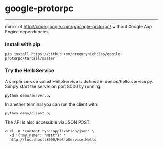 # google-protorpc
--------------

mirror of http://code.google.com/p/google-protorpc/ without Google App Engine dependencies.


### Install with pip

    pip install https://github.com/gregorynicholas/google-protorpc/tarball/master


### Try the HelloService 

A simple service called HelloService is defined in demos/hello_service.py.
Simply start the server on port 8000 by running:

    python demo/server.py

In another terminal you can run the client with:

    python demo/client.py

The API is also accessible via JSON POST:

    curl -H 'content-type:application/json' \
      -d '{"my_name": "Matt"}' \
      http://localhost:8000/HelloService.Hello
